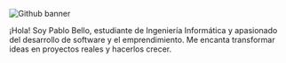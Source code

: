 ![Github banner](https://github.com/paablobello/paablobello/assets/70178915/8e08e135-aa21-4e9c-85aa-6a9da145b4a2)


¡Hola! Soy Pablo Bello, estudiante de Ingeniería Informática y apasionado del desarrollo de software y el emprendimiento. Me encanta transformar ideas en proyectos reales y hacerlos crecer.


